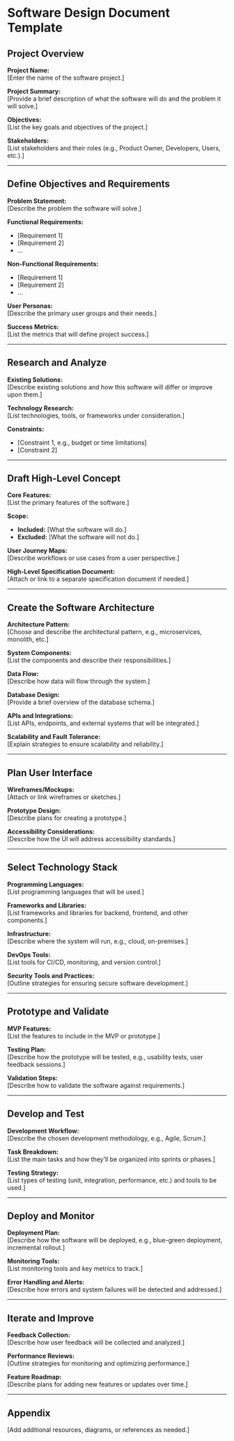 # Software Design Document Template

## Project Overview
**Project Name:**  
[Enter the name of the software project.]

**Project Summary:**  
[Provide a brief description of what the software will do and the problem it will solve.]

**Objectives:**  
[List the key goals and objectives of the project.]

**Stakeholders:**  
[List stakeholders and their roles (e.g., Product Owner, Developers, Users, etc.).]

---

## Define Objectives and Requirements
**Problem Statement:**  
[Describe the problem the software will solve.]

**Functional Requirements:**  
- [Requirement 1]  
- [Requirement 2]  
- ...

**Non-Functional Requirements:**  
- [Requirement 1]  
- [Requirement 2]  
- ...

**User Personas:**  
[Describe the primary user groups and their needs.]

**Success Metrics:**  
[List the metrics that will define project success.]

---

## Research and Analyze
**Existing Solutions:**  
[Describe existing solutions and how this software will differ or improve upon them.]

**Technology Research:**  
[List technologies, tools, or frameworks under consideration.]

**Constraints:**  
- [Constraint 1, e.g., budget or time limitations]  
- [Constraint 2]  

---

## Draft High-Level Concept
**Core Features:**  
[List the primary features of the software.]

**Scope:**  
- **Included:** [What the software will do.]  
- **Excluded:** [What the software will not do.]  

**User Journey Maps:**  
[Describe workflows or use cases from a user perspective.]

**High-Level Specification Document:**  
[Attach or link to a separate specification document if needed.]

---

## Create the Software Architecture
**Architecture Pattern:**  
[Choose and describe the architectural pattern, e.g., microservices, monolith, etc.]

**System Components:**  
[List the components and describe their responsibilities.]

**Data Flow:**  
[Describe how data will flow through the system.]

**Database Design:**  
[Provide a brief overview of the database schema.]

**APIs and Integrations:**  
[List APIs, endpoints, and external systems that will be integrated.]

**Scalability and Fault Tolerance:**  
[Explain strategies to ensure scalability and reliability.]

---

## Plan User Interface
**Wireframes/Mockups:**  
[Attach or link wireframes or sketches.]

**Prototype Design:**  
[Describe plans for creating a prototype.]

**Accessibility Considerations:**  
[Describe how the UI will address accessibility standards.]

---

## Select Technology Stack
**Programming Languages:**  
[List programming languages that will be used.]

**Frameworks and Libraries:**  
[List frameworks and libraries for backend, frontend, and other components.]

**Infrastructure:**  
[Describe where the system will run, e.g., cloud, on-premises.]

**DevOps Tools:**  
[List tools for CI/CD, monitoring, and version control.]

**Security Tools and Practices:**  
[Outline strategies for ensuring secure software development.]

---

## Prototype and Validate
**MVP Features:**  
[List the features to include in the MVP or prototype.]

**Testing Plan:**  
[Describe how the prototype will be tested, e.g., usability tests, user feedback sessions.]

**Validation Steps:**  
[Describe how to validate the software against requirements.]

---

## Develop and Test
**Development Workflow:**  
[Describe the chosen development methodology, e.g., Agile, Scrum.]

**Task Breakdown:**  
[List the main tasks and how they’ll be organized into sprints or phases.]

**Testing Strategy:**  
[List types of testing (unit, integration, performance, etc.) and tools to be used.]

---

## Deploy and Monitor
**Deployment Plan:**  
[Describe how the software will be deployed, e.g., blue-green deployment, incremental rollout.]

**Monitoring Tools:**  
[List monitoring tools and key metrics to track.]

**Error Handling and Alerts:**  
[Describe how errors and system failures will be detected and addressed.]

---

## Iterate and Improve
**Feedback Collection:**  
[Describe how user feedback will be collected and analyzed.]

**Performance Reviews:**  
[Outline strategies for monitoring and optimizing performance.]

**Feature Roadmap:**  
[Describe plans for adding new features or updates over time.]

---

## Appendix
[Add additional resources, diagrams, or references as needed.]

